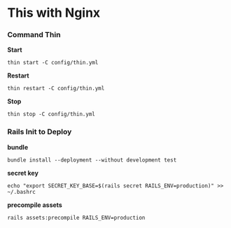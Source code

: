 # This with Nginx

### Command Thin

__Start__
```
thin start -C config/thin.yml
```
__Restart__
```
thin restart -C config/thin.yml
```
__Stop__
```
thin stop -C config/thin.yml
```

### Rails Init to Deploy

__bundle__
```
bundle install --deployment --without development test
```
__secret key__
```
echo "export SECRET_KEY_BASE=$(rails secret RAILS_ENV=production)" >> ~/.bashrc
```
__precompile assets__
```
rails assets:precompile RAILS_ENV=production
```
